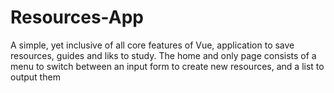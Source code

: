 # Resources-App
A simple, yet inclusive of all core features of Vue, application to save resources, guides and liks to study. 
The home and only page consists of a menu to switch between an input form to create new resources, and a list to output them 
